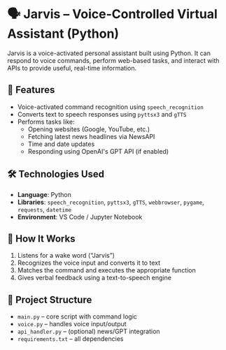 # 🗣️ Jarvis – Voice-Controlled Virtual Assistant (Python)

Jarvis is a voice-activated personal assistant built using Python. It can respond to voice commands, perform web-based tasks, and interact with APIs to provide useful, real-time information.

## 🤖 Features

- Voice-activated command recognition using `speech_recognition`
- Converts text to speech responses using `pyttsx3` and `gTTS`
- Performs tasks like:
  - Opening websites (Google, YouTube, etc.)
  - Fetching latest news headlines via NewsAPI
  - Time and date updates
  - Responding using OpenAI's GPT API (if enabled)

## 🛠️ Technologies Used

- **Language**: Python  
- **Libraries**: `speech_recognition`, `pyttsx3`, `gTTS`, `webbrowser`, `pygame`, `requests`, `datetime`  
- **Environment**: VS Code / Jupyter Notebook

## 🚀 How It Works

1. Listens for a wake word (“Jarvis”)
2. Recognizes the voice input and converts it to text
3. Matches the command and executes the appropriate function
4. Gives verbal feedback using a text-to-speech engine

## 📁 Project Structure

- `main.py` – core script with command logic
- `voice.py` – handles voice input/output
- `api_handler.py` – (optional) news/GPT integration
- `requirements.txt` – all dependencies

